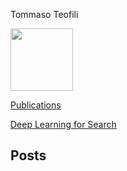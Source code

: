 Tommaso Teofili

<img src="https://avatars2.githubusercontent.com/u/512815?s=460&v=4" width="100"/>

[Publications](https://scholar.google.it/citations?user=k2KiE1gAAAAJ&hl=it)

[Deep Learning for Search](https://www.manning.com/books/deep-learning-for-search)

## Posts

